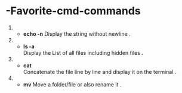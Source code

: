 # -Favorite-cmd-commands

1. * **echo -n**
Display the string without newline .

2. * **ls -a**	
Display the List  of all files including hidden files .

3. * **cat**	
Concatenate the file line by line and display it on the terminal .

4. * **mv**
Move a folder/file or also rename it  .
